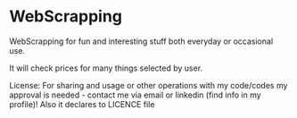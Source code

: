 # WebScrapping

WebScrapping for fun and interesting stuff both everyday or occasional use.

It will check prices for many things selected by user.

License: For sharing and usage or other operations with my code/codes my approval is needed - contact me via email or linkedin (find info in my profile)! Also it declares to LICENCE file